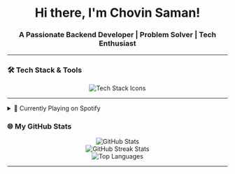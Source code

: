 <h1 align="center">Hi there, I'm Chovin Saman! </h1>
<h3 align="center">A Passionate Backend Developer | Problem Solver | Tech Enthusiast</h3>

---




### 🛠️ **Tech Stack & Tools**
<p align="center">
  <img src="https://skillicons.dev/icons?i=java,spring,docker,kubernetes,linux,python,go,fastapi,flutter,mysql,postgres,git,html,css,js,react" alt="Tech Stack Icons" />
</p>

---
<details>
<summary>🎵 Currently Playing on Spotify</summary>

[![spotify-github-profile](https://spotify-github-profile.kittinanx.com/api/view?uid=31n4ktcs5rvzao7z4w6bmmgj6lx4&cover_image=true&theme=natemoo-re&show_offline=false&background_color=121212&interchange=false&bar_color_cover=false)](https://github.com/kittinan/spotify-github-profile)

</details>




### 🌐 **My GitHub Stats**
<p align="center">
  <img src="https://github-readme-stats.vercel.app/api?username=Ch0vin&show_icons=true&theme=radical&count_private=true&hide_border=true" alt="GitHub Stats" />
  <br />
  <img src="https://github-readme-streak-stats.herokuapp.com/?user=Ch0vin&theme=radical&hide_border=true" alt="GitHub Streak Stats" />
  <br />
  <img src="https://github-readme-stats.vercel.app/api/top-langs/?username=Ch0vin&layout=compact&theme=radical&hide_border=true" alt="Top Languages" />
</p>

---
